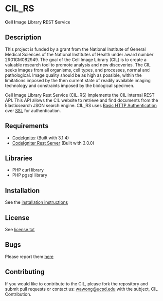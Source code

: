 [codeigniter]: https://codeigniter.com/
[codeigniterrest]: https://github.com/chriskacerguis/codeigniter-restserver

# CIL_RS
**C**ell **I**mage **L**ibrary **R**EST **S**ervice

## Description
This project is funded by a grant from the National Institute of General Medical Sciences of the National Institutes of 
Health under award number 2R01GM082949. The goal of the Cell Image Library (CIL) is to create a valuable research tool 
to promote analysis and new discoveries. The CIL seeks images from all organisms, cell types, and processes, normal 
and pathological. Image quality should be as high as possible, within the limitations imposed by the then current state of readily available imaging technology 
and constraints imposed by the biological specimen.

Cell Image Library Rest Service (CIL_RS) implements the CIL internal REST API. This API allows the CIL website to 
retrieve and find documents from the Elasticsearch JSON search engine. CIL_RS uses [Basic HTTP Authentication](https://en.wikipedia.org/wiki/Basic_access_authentication) 
over [SSL](https://en.wikipedia.org/wiki/Transport_Layer_Security) for authentication.

## Requirements
* [CodeIgniter][codeigniter] (Built with 3.1.4)
* [CodeIgniter Rest Server][codeigniterrest] (Built with 3.0.0)

## Libraries
* PHP curl library
* PHP pgsql library

## Installation
See the [installation instructions](https://github.com/slash-segmentation/CIL_RS/wiki/Installation)

## License
See [license.txt](https://github.com/slash-segmentation/CIL_RS/blob/master/LICENSE.txt)

## Bugs
Please report them [here](https://github.com/slash-segmentation/CIL_RS/issues)

## Contributing
If you would like to contribute to the CIL, please fork the repository and submit pull requests or contact us: wawong@ucsd.edu with the subject, CIL Contribution.








